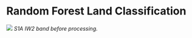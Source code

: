 # Random Forest Land Classification

![](Random-Forest-Images/S1A_IW2_image_VH.png)
_S1A IW2 band before processing._
